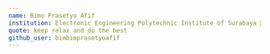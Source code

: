 ```yaml
---
name: Bimo Prasetyo Afif
institution: Electronic Engineering Polytechnic Institute of Surabaya 🚩
quote: keep relax and do the best
github_user: bimbimprasetyoafif
---
```

